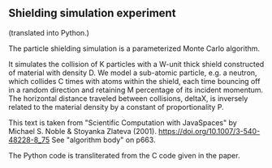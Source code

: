 ## Shielding simulation experiment 
(translated into Python.)

The particle shielding simulation is a
parameterized Monte Carlo algorithm.

It simulates the collision of K particles with a W-unit
thick shield constructed of material with density D.
We model a sub-atomic particle, e.g. a neutron,
which collides C times with atoms within the shield,
each time bouncing off in a random direction and retaining
M percentage of its incident momentum. The horizontal
distance traveled between collisions, deltaX, is inversely
related to the material density by a constant of proportionality P.

This text is taken from
"Scientific Computation with JavaSpaces"
by Michael S. Noble & Stoyanka Zlateva (2001).
https://doi.org/10.1007/3-540-48228-8_75
See "algorithm body" on p663.

The Python code is transliterated from the
C code given in the paper.
